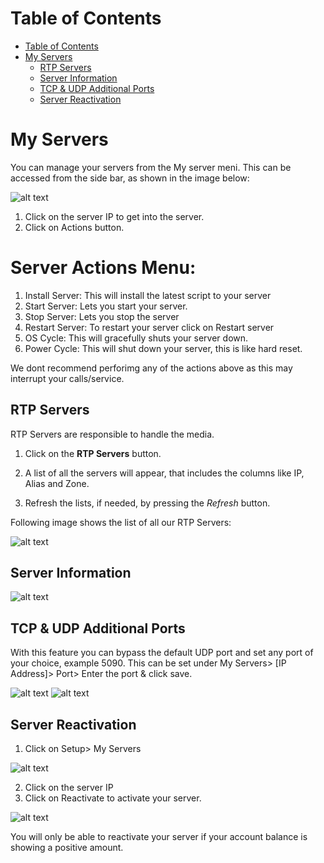 # Table of Contents

* [Table of Contents](#table-of-contents)
* [My Servers](#my-servers)
    * [RTP Servers](#rtp-servers)
    * [Server Information](#server-information)
    * [TCP & UDP Additional Ports](#tcp--udp-additional-ports)
    * [Server Reactivation](#server-reactivation)


# My Servers

You can manage your servers from the My server meni. This can be accessed from the side bar, as shown in the image below:

![alt text][server-img-1]

1. Click on the server IP to get into the server.
2. Click on Actions button.

# Server Actions Menu:
1. Install Server: This will install the latest script to your server
2. Start Server: Lets you start your server.
3. Stop Server: Lets you stop the server
4. Restart Server: To restart your server click on Restart server
5. OS Cycle: This will gracefully shuts your server down.
6. Power Cycle: This will shut down your server, this is like hard reset.

We dont recommend perforimg any of the actions above as this may interrupt your calls/service.

## RTP Servers

RTP Servers are responsible to handle the media.

1. Click on the **RTP Servers** button.

2. A list of all the servers will appear, that includes the columns like IP, Alias and Zone.

3. Refresh the lists, if needed, by pressing the *Refresh* button.

Following image shows the list of all our RTP Servers:

![alt text][server-img-3]

## Server Information

![alt text][server-img-4]


## TCP & UDP Additional Ports

With this feature you can bypass the default UDP port and set any port of your choice, example 5090. 
This can be set under My Servers> [IP Address]>  Port> Enter the port & click save.

![alt text][server-img-5]
![alt text][server-img-6]

## Server Reactivation

1. Click on Setup> My Servers

 ![alt text][server-reactivation]

2. Click on the server IP
3. Click on Reactivate to activate your server.

 ![alt text][server-reactivation-1]

You will only be able to reactivate your server if your account balance is showing a positive amount.


[server-img-1]: https://raw.githubusercontent.com/digipigeon/connexcs-user-docs/master/img/server-img-1.png "server-img-1"
[server-img-2]: https://raw.githubusercontent.com/digipigeon/connexcs-user-docs/master/img/server-img-2.png "server-img-2"
[server-img-3]: https://raw.githubusercontent.com/digipigeon/connexcs-user-docs/master/img/server-img-3.png "server-img-3"
[server-img-4]: https://raw.githubusercontent.com/digipigeon/connexcs-user-docs/master/img/server-img-4.png "server-img-4"
[server-img-5]: https://raw.githubusercontent.com/digipigeon/connexcs-user-docs/master/img/server-img-5.png "server-img-5"
[server-img-6]: https://raw.githubusercontent.com/digipigeon/connexcs-user-docs/master/img/server-img-6.png "server-img-6"

[server-reactivation]: https://raw.githubusercontent.com/digipigeon/connexcs-user-docs/master/new-img/server-reactivation.png "server-reactivation"
[server-reactivation-1]: https://raw.githubusercontent.com/digipigeon/connexcs-user-docs/master/new-img/server-reactivation-1.png "server-reactivation-1"

